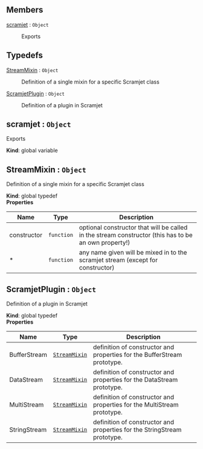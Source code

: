 ## Members

<dl>
<dt><a href="#scramjet">scramjet</a> : <code>Object</code></dt>
<dd><p>Exports</p>
</dd>
</dl>

## Typedefs

<dl>
<dt><a href="#StreamMixin">StreamMixin</a> : <code>Object</code></dt>
<dd><p>Definition of a single mixin for a specific Scramjet class</p>
</dd>
<dt><a href="#ScramjetPlugin">ScramjetPlugin</a> : <code>Object</code></dt>
<dd><p>Definition of a plugin in Scramjet</p>
</dd>
</dl>

<a name="scramjet"></a>

## scramjet : <code>Object</code>
Exports

**Kind**: global variable  
<a name="StreamMixin"></a>

## StreamMixin : <code>Object</code>
Definition of a single mixin for a specific Scramjet class

**Kind**: global typedef  
**Properties**

| Name | Type | Description |
| --- | --- | --- |
| constructor | <code>function</code> | optional constructor that will be called in the stream constructor (this has to be an own property!) |
| * | <code>function</code> | any name given will be mixed in to the scramjet stream (except for constructor) |

<a name="ScramjetPlugin"></a>

## ScramjetPlugin : <code>Object</code>
Definition of a plugin in Scramjet

**Kind**: global typedef  
**Properties**

| Name | Type | Description |
| --- | --- | --- |
| BufferStream | [<code>StreamMixin</code>](#StreamMixin) | definition of constructor and properties for the BufferStream prototype. |
| DataStream | [<code>StreamMixin</code>](#StreamMixin) | definition of constructor and properties for the DataStream prototype. |
| MultiStream | [<code>StreamMixin</code>](#StreamMixin) | definition of constructor and properties for the MultiStream prototype. |
| StringStream | [<code>StreamMixin</code>](#StreamMixin) | definition of constructor and properties for the StringStream prototype. |

